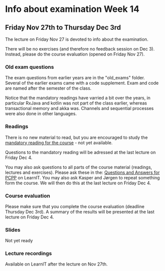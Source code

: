 # Info about examination Week 14
## Friday Nov 27th to Thursday Dec 3rd

The lecture on Friday Nov 27 is devoted to info about the examination.

There will be no exercises (and therefore no feedback session on Dec 3). Instead, 
please do the course evaluation (opened on Friday Nov 27).

### Old exam questions
The exam questions from earlier years are in the "old_exams" folder. Several of the earlier exams came with a code supplement. Exam and code are named after the semester of the class.

Notice that the mandatory readings have varried a bit over the years, in particular RxJava and kotlin was not part of the class earlier, whereas transactional memory and akka was. Channels and sequential processes were also done in other languages.


### Readings
There is no new material to read, but you are encouraged to study the 
[mandatory reading for the course](mandatoryReadingPCPP.pdf) - not yet available.

Questions to the mandatory reading will be adressed at the last lecture on Friday Dec 4.

You may also ask questions to all parts of the course material (readings, lectures and exercises). 
Please ask these in the:
[Questions and Answers for PCPP](https://learnit.itu.dk/mod/forum/view.php?id=123231) on LearnIT.
You may also ask Kasper and Jørgen to repeat something form the course. We will then do this
at the last lecture on Friday Dec 4.

### Course evaluation
Please make sure that you complete the course evaluation (deadline Thursday Dec 3rd). 
A summary of the results will be presented at the last lecture on Friday Dec 4.



### Slides
Not yet ready

### Lecture recordings
Available on LearnIT  after the lecture on Nov 27th.
